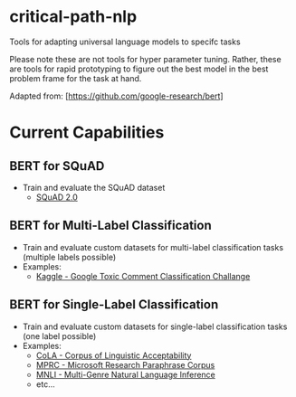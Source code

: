 # critical-path-nlp
Tools for adapting universal language models to specifc tasks

Please note these are not tools for hyper parameter tuning. 
Rather, these are tools for rapid prototyping to figure out the best model in the best problem frame for the task at hand.

Adapted from:
[https://github.com/google-research/bert]

# Current Capabilities

## BERT for SQuAD

* Train and evaluate the SQuAD dataset
  + [SQuAD 2.0](https://rajpurkar.github.io/SQuAD-explorer/)
  
## BERT for Multi-Label Classification

* Train and evaluate custom datasets for multi-label classification tasks (multiple labels possible)
* Examples:
  + [Kaggle - Google Toxic Comment Classification Challange](https://www.kaggle.com/c/jigsaw-toxic-comment-classification-challenge)

## BERT for Single-Label Classification

* Train and evaluate custom datasets for single-label classification tasks (one label possible)
* Examples:
  + [CoLA - Corpus of Linguistic Acceptability](https://nyu-mll.github.io/CoLA/)
  + [MPRC - Microsoft Research Paraphrase Corpus](http://nlpprogress.com/english/semantic_textual_similarity.html)
  + [MNLI - Multi-Genre Natural Language Inference](https://www.nyu.edu/projects/bowman/multinli/)
  + etc...
  

